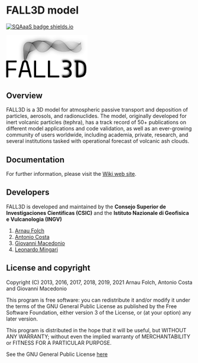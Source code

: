 # FALL3D model

[![SQAaaS badge shields.io](https://img.shields.io/badge/sqaaas%20software-gold-yellow)](https://api.eu.badgr.io/public/assertions/8Jmq4lBSTPCIyT3nJtnC2w "SQAaaS gold badge achieved")

<img src="docs/images/logo.png" width="220">

## Overview
FALL3D is a 3D model for atmospheric passive transport and deposition of 
particles, aerosols, and radionuclides.
The model, originally developed for inert volcanic particles (tephra), has a 
track record of 50+ publications on different model applications and code 
validation, as well as an ever-growing community of users worldwide, including 
academia, private, research, and several institutions tasked with operational 
forecast of volcanic ash clouds. 

## Documentation
For further information, please visit the [Wiki web site](https://gitlab.com/fall3d-distribution/v8/-/wikis/home).

## Developers
FALL3D is developed and maintained by the **Consejo Superior de
Investigaciones Cientificas (CSIC)** and the **Istituto Nazionale di
Geofisica e Vulcanologia (INGV)**

1. [Arnau Folch](@afolch) 
2. [Antonio Costa](@ant.costa)
3. [Giovanni Macedonio](@gmacedonio)
4. [Leonardo Mingari](@lmingari)

## License and copyright
Copyright (C) 2013, 2016, 2017, 2018, 2019, 2021  Arnau Folch, Antonio Costa and Giovanni Macedonio

This program is free software: you can redistribute it and/or modify it under
the terms of the GNU General Public License as published by the Free Software
Foundation, either version 3 of the License, or (at your option) any later
version.

This program is distributed in the hope that it will be useful, but WITHOUT
ANY WARRANTY; without even the implied warranty of MERCHANTABILITY or FITNESS
FOR A PARTICULAR PURPOSE.

See the GNU General Public License [here](https://gitlab.com/fall3d-distribution/v8/-/blob/main/LICENSE)
